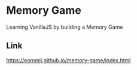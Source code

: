 # Memory Game
Learning VanillaJS by building a Memory Game
## Link
https://eommji.github.io/memory-game/index.html
